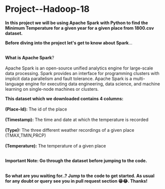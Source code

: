 # Project--Hadoop-18

<table>

**In this project we will be using Apache Spark with Python to find the Minimum Temperature for a given year for a given place from 1800.csv dataset.**

**Before diving into the project let's get to know about Spark**...<br></br>

**What is Apache Spark**?<br></br>
Apache Spark is an open-source unified analytics engine for large-scale data processing. Spark provides an interface for programming clusters with implicit data parallelism and fault tolerance. Apache Spark is a multi-language engine for executing data engineering, data science, and machine learning on single-node machines or clusters.

**This dataset which we downloaded contains 4 columns:** <br></br>
 **(Place-Id):** The id of the place <br></br>
 **(Timestamp):** The time and date at which the temperature is recorded <br></br>
 **(Type):** The three different weather recordings of a given place (TMAX,TMIN,PRCP) <br></br>
 **(Temperature):** The temperature of a given place <br></br>
 
 **Important Note: Go through the dataset before jumping to the code.**

</table>

 **So what are you waiting for..? Jump to the code to get started. As usual for any doubt or query see you in pull request section 😁😂. Thanks!**
